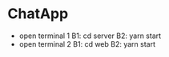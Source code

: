 # ChatApp

- open terminal 1
B1: cd server
B2: yarn start
- open terminal 2
B1: cd web
B2: yarn start